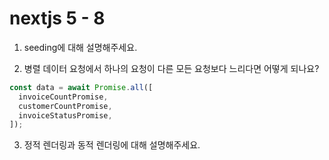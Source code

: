 # nextjs 5 - 8

1. seeding에 대해 설명해주세요.

2. 병렬 데이터 요청에서 하나의 요청이 다른 모든 요청보다 느리다면 어떻게 되나요?

```ts
const data = await Promise.all([
  invoiceCountPromise,
  customerCountPromise,
  invoiceStatusPromise,
]);
```

3. 정적 렌더링과 동적 렌더링에 대해 설명해주세요.
